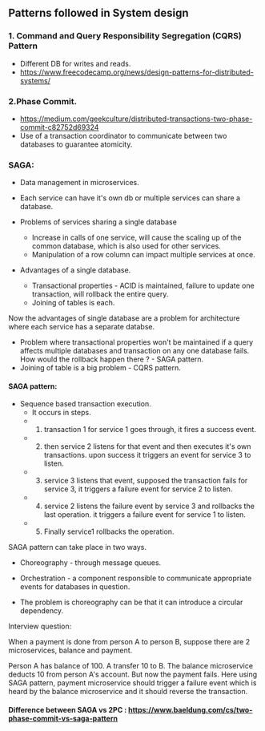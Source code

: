 ## Patterns followed in System design


### 1. Command and Query Responsibility Segregation (CQRS) Pattern
 - Different DB for writes and reads. 
 - https://www.freecodecamp.org/news/design-patterns-for-distributed-systems/

### 2.Phase Commit. 
 - https://medium.com/geekculture/distributed-transactions-two-phase-commit-c82752d69324
 - Use of a transaction coordinator to communicate between two databases to guarantee atomicity.

### SAGA:
- Data management in microservices.
- Each service can have it's own db or multiple services can share a database.

- Problems of services sharing a single database 
  - Increase in calls of one service, will cause the scaling up of the common database, which is also used for other services.
  - Manipulation of a row column can impact multiple services at once. 
- Advantages of a single database.
  - Transactional properties - ACID is maintained, failure to update one transaction, will rollback the entire query.
  - Joining of tables is each.

Now the advantages of single database are a problem for architecture where each service has a separate databse.
- Problem where transactional properties won't be maintained if a query affects multiple databases and transaction on any one database fails. How would the rollback happen there ? - SAGA pattern.
- Joining of table is a big problem - CQRS pattern.

#### SAGA pattern:
- Sequence based transaction execution.
  - It occurs in steps. 
  - 1. transaction 1 for service 1 goes through, it fires a success event. 
  - 2. then service 2 listens for that event and then executes it's own transactions. upon success it triggers an event for service 3 to listen.
  - 3. service 3 listens that event, supposed the transaction fails for service 3, it triggers a failure event for service 2 to listen.
  - 4. service 2 listens the failure event by service 3 and rollbacks the last operation. it triggers a failure event for service 1 to listen.
  - 5. Finally service1 rollbacks the operation.

SAGA pattern can take place in two ways.
- Choreography - through message queues.
- Orchestration - a component responsible to communicate appropriate events for databases in question.

- The problem is choreography can be that it can introduce a circular dependency.

Interview question:

When a payment is done from person A to person B, suppose there are 2 microservices, balance and payment. 

Person A has balance of 100.
A transfer 10 to B. 
The balance microservice deducts 10 from person A's account.
But now the payment fails. 
Here using SAGA pattern, payment microservice should trigger a failure event which is heard by the balance microservice and it should reverse the transaction.

#### Difference between SAGA vs 2PC : https://www.baeldung.com/cs/two-phase-commit-vs-saga-pattern

